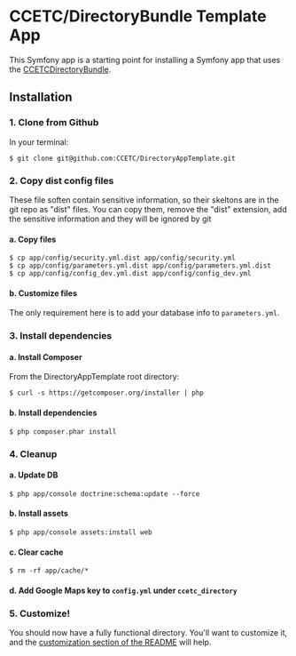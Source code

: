 # CCETC/DirectoryBundle Template App
This Symfony app is a starting point for installing a Symfony app that uses the [CCETCDirectoryBundle](https://github.com/CCETC/DirectoryBundle).

## Installation
### 1. Clone from Github
In your terminal:

	$ git clone git@github.com:CCETC/DirectoryAppTemplate.git

### 2. Copy dist config files
These file soften contain sensitive information, so their skeltons are in the git repo as "dist" files.  You can copy them, remove the "dist" extension, add the sensitive information and they will be ignored by git

#### a. Copy files
	$ cp app/config/security.yml.dist app/config/security.yml
	$ cp app/config/parameters.yml.dist app/config/parameters.yml.dist
	$ cp app/config/config_dev.yml.dist app/config/config_dev.yml

#### b. Customize files
The only requirement here is to add your database info to ``parameters.yml``.


### 3. Install dependencies
#### a. Install Composer
From the DirectoryAppTemplate root directory:

	$ curl -s https://getcomposer.org/installer | php

#### b. Install dependencies

	$ php composer.phar install


### 4. Cleanup
#### a. Update DB

	$ php app/console doctrine:schema:update --force

#### b. Install assets

	$ php app/console assets:install web

#### c. Clear cache

	$ rm -rf app/cache/*

#### d. Add Google Maps key to ``config.yml`` under ``ccetc_directory``

### 5. Customize!
You should now have a fully functional directory.  You'll want to customize it, and the [customization section of the README](https://github.com/CCETC/DirectoryBundle#customization) will help.
